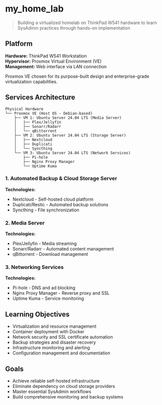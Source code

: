 # my_home_lab

> Building a virtualized homelab on ThinkPad W541 hardware to learn SysAdmin practices through hands-on implementation

## Platform

**Hardware:** ThinkPad W541 Workstation  
**Hypervisor:** Proxmox Virtual Environment (VE)  
**Management:** Web interface via LAN connection

Proxmox VE chosen for its purpose-built design and enterprise-grade virtualization capabilities.

## Services Architecture

```
Physical Hardware
└── Proxmox VE (Host OS - Debian-based)
    ├── VM 1: Ubuntu Server 24.04 LTS (Media Server)
    │   ├── Plex/Jellyfin
    │   ├── Sonarr/Radarr  
    │   └── qBittorrent
    ├── VM 2: Ubuntu Server 24.04 LTS (Storage Server)
    │   ├── Nextcloud
    │   ├── Duplicati
    │   └── Syncthing
    └── VM 3: Ubuntu Server 24.04 LTS (Network Services)
        ├── Pi-hole
        ├── Nginx Proxy Manager
        └── Uptime Kuma
```

### 1. Automated Backup & Cloud Storage Server
**Technologies:**
- Nextcloud - Self-hosted cloud platform
- Duplicati/Restic - Automated backup solutions  
- Syncthing - File synchronization

### 2. Media Server
**Technologies:**
- Plex/Jellyfin - Media streaming
- Sonarr/Radarr - Automated content management
- qBittorrent - Download management

### 3. Networking Services
**Technologies:**
- Pi-hole - DNS and ad blocking
- Nginx Proxy Manager - Reverse proxy and SSL
- Uptime Kuma - Service monitoring

## Learning Objectives

- Virtualization and resource management
- Container deployment with Docker
- Network security and SSL certificate automation
- Backup strategies and disaster recovery
- Infrastructure monitoring and alerting
- Configuration management and documentation

## Goals

- Achieve reliable self-hosted infrastructure
- Eliminate dependency on cloud storage providers
- Master essential SysAdmin workflows
- Build comprehensive monitoring and backup systems
